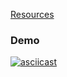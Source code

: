 [Resources](https://en.wikipedia.org/wiki/Steganography)

### Demo

[![asciicast](https://asciinema.org/a/2exxovy0ko1zj2q4883nzf86b.png)](https://asciinema.org/a/2exxovy0ko1zj2q4883nzf86b)
